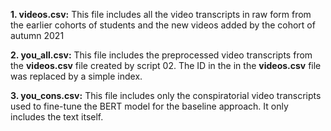 **1. videos.csv:** This file includes all the video transcripts in raw form from the earlier cohorts of students and the new videos added by the cohort of autumn 2021

**2. you_all.csv:** This file includes the preprocessed video transcripts from the **videos.csv** file created by script 02. The ID in the in the **videos.csv** file was replaced by a simple index.

**3. you_cons.csv:** This file includes only the conspiratorial video transcripts used to fine-tune the BERT model for the baseline approach. It only includes the text itself.
